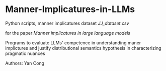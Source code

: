 # Manner-Implicatures-in-LLMs
Python scripts, manner implicatures dataset _JJ_dataset.csv_

for the paper _Manner implicatures in large language models_ 

Programs to evaluate LLMs' competence in understanding maner implictures and justify distributional semantics hypothesis in characterizing pragmatic nuances

Authors: Yan Cong 

